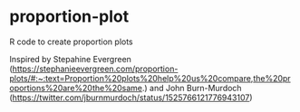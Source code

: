 # proportion-plot
R code to create proportion plots

Inspired by Stepahine Evergreen (https://stephanieevergreen.com/proportion-plots/#:~:text=Proportion%20plots%20help%20us%20compare,the%20proportions%20are%20the%20same.) and John Burn-Murdoch (https://twitter.com/jburnmurdoch/status/1525766121776943107)

